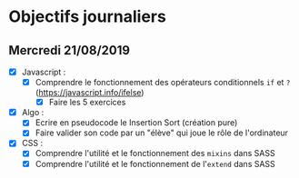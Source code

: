 # Objectifs journaliers

## Mercredi 21/08/2019


* [x] Javascript :
  * [x] Comprendre le fonctionnement des opérateurs conditionnels `if` et `?` (https://javascript.info/ifelse)
    * [x] Faire les 5 exercices

* [x] Algo : 
  * [x] Ecrire en pseudocode le Insertion Sort (création pure)
  * [x] Faire valider son code par un "élève" qui joue le rôle de l'ordinateur

* [x] CSS : 
  * [x] Comprendre l'utilité et le fonctionnement des `mixins` dans SASS
  * [x] Comprendre l'utilité et le fonctionnement de l'`extend` dans SASS 
